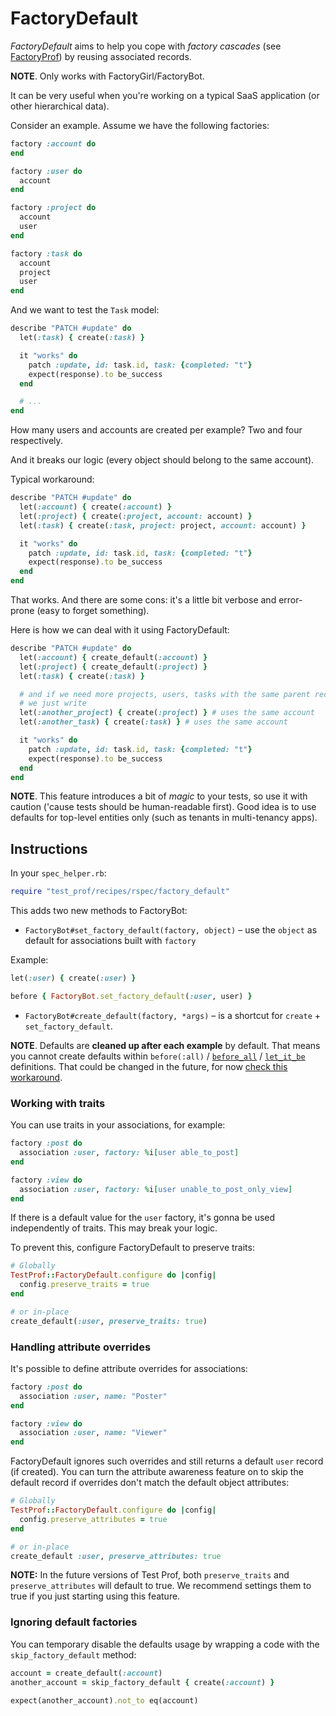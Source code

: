 # FactoryDefault

_FactoryDefault_ aims to help you cope with _factory cascades_ (see [FactoryProf](../profilers/factory_prof.md)) by reusing associated records.

**NOTE**. Only works with FactoryGirl/FactoryBot.

It can be very useful when you're working on a typical SaaS application (or other hierarchical data).

Consider an example. Assume we have the following factories:

```ruby
factory :account do
end

factory :user do
  account
end

factory :project do
  account
  user
end

factory :task do
  account
  project
  user
end
```

And we want to test the `Task` model:

```ruby
describe "PATCH #update" do
  let(:task) { create(:task) }

  it "works" do
    patch :update, id: task.id, task: {completed: "t"}
    expect(response).to be_success
  end

  # ...
end
```

How many users and accounts are created per example? Two and four respectively.

And it breaks our logic (every object should belong to the same account).

Typical workaround:

```ruby
describe "PATCH #update" do
  let(:account) { create(:account) }
  let(:project) { create(:project, account: account) }
  let(:task) { create(:task, project: project, account: account) }

  it "works" do
    patch :update, id: task.id, task: {completed: "t"}
    expect(response).to be_success
  end
end
```

That works. And there are some cons: it's a little bit verbose and error-prone (easy to forget something).

Here is how we can deal with it using FactoryDefault:

```ruby
describe "PATCH #update" do
  let(:account) { create_default(:account) }
  let(:project) { create_default(:project) }
  let(:task) { create(:task) }

  # and if we need more projects, users, tasks with the same parent record,
  # we just write
  let(:another_project) { create(:project) } # uses the same account
  let(:another_task) { create(:task) } # uses the same account

  it "works" do
    patch :update, id: task.id, task: {completed: "t"}
    expect(response).to be_success
  end
end
```

**NOTE**. This feature introduces a bit of _magic_ to your tests, so use it with caution ('cause tests should be human-readable first). Good idea is to use defaults for top-level entities only (such as tenants in multi-tenancy apps).

## Instructions

In your `spec_helper.rb`:

```ruby
require "test_prof/recipes/rspec/factory_default"
```

This adds two new methods to FactoryBot:

- `FactoryBot#set_factory_default(factory, object)` – use the `object` as default for associations built with `factory`

Example:

```ruby
let(:user) { create(:user) }

before { FactoryBot.set_factory_default(:user, user) }
```

- `FactoryBot#create_default(factory, *args)` – is a shortcut for `create` + `set_factory_default`.

**NOTE**. Defaults are **cleaned up after each example** by default. That means you cannot create defaults within `before(:all)` / [`before_all`](./before_all.md) / [`let_it_be`](./let_it_be.md) definitions. That could be changed in the future, for now [check this workaround](https://github.com/test-prof/test-prof/issues/125#issuecomment-471706752).

### Working with traits

You can use traits in your associations, for example:

```ruby
factory :post do
  association :user, factory: %i[user able_to_post]
end

factory :view do
  association :user, factory: %i[user unable_to_post_only_view]
end
```

If there is a default value for the `user` factory, it's gonna be used independently of traits. This may break your logic.

To prevent this, configure FactoryDefault to preserve traits:

```ruby
# Globally
TestProf::FactoryDefault.configure do |config|
  config.preserve_traits = true
end

# or in-place
create_default(:user, preserve_traits: true)
```

### Handling attribute overrides

It's possible to define attribute overrides for associations:

```ruby
factory :post do
  association :user, name: "Poster"
end

factory :view do
  association :user, name: "Viewer"
end
```

FactoryDefault ignores such overrides and still returns a default `user` record (if created). You can turn the attribute awareness feature on to skip the default record if overrides don't match the default object attributes:

```ruby
# Globally
TestProf::FactoryDefault.configure do |config|
  config.preserve_attributes = true
end

# or in-place
create_default :user, preserve_attributes: true
```

**NOTE:** In the future versions of Test Prof, both `preserve_traits` and `preserve_attributes` will default to true. We recommend settings them to true if you just starting using this feature.

### Ignoring default factories

You can temporary disable the defaults usage by wrapping a code with the `skip_factory_default` method:

```ruby
account = create_default(:account)
another_account = skip_factory_default { create(:account) }

expect(another_account).not_to eq(account)
```
